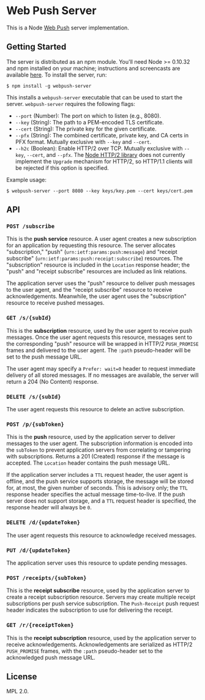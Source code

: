 # Web Push Server

This is a Node [Web Push](https://unicorn-wg.github.io/webpush-protocol/) server implementation.

## Getting Started

The server is distributed as an npm module. You'll need Node >= 0.10.32 and npm installed on your machine; instructions and screencasts are available [here](https://docs.npmjs.com/getting-started/installing-node). To install the server, run:

    $ npm install -g webpush-server

This installs a `webpush-server` executable that can be used to start the server. `webpush-server` requires the following flags:

* `--port` (Number): The port on which to listen (e.g., 8080).
* `--key` (String): The path to a PEM-encoded TLS certificate.
* `--cert` (String): The private key for the given certificate.
* `--pfx` (String): The combined certificate, private key, and CA certs in PFX format. Mutually exclusive with `--key` and `--cert`.
* `--h2c` (Boolean): Enable HTTP/2 over TCP. Mutually exclusive with `--key`, `--cert`, and `--pfx`. The [Node HTTP/2 library](https://github.com/molnarg/node-http2) does not currently implement the `Upgrade` mechanism for HTTP/2, so HTTP/1.1 clients will be rejected if this option is specified.

Example usage:

    $ webpush-server --port 8080 --key keys/key.pem --cert keys/cert.pem

## API

### `POST /subscribe`

This is the **push service** resource. A user agent creates a new subscription for an application by requesting this resource.  The server allocates "subscription," "push" (`urn:ietf:params:push:message`) and "receipt subscribe" (`urn:ietf:params:push:receipt:subscribe`) resources. The "subscription" resource is included in the `Location` response header; the "push" and "receipt subscribe" resources are included as link relations.

The application server uses the "push" resource to deliver push messages to the user agent, and the "receipt subscribe" resource to receive acknowledgements. Meanwhile, the user agent uses the "subscription" resource to receive pushed messages.

### `GET /s/{subId}`

This is the **subscription** resource, used by the user agent to receive push messages. Once the user agent requests this resource, messages sent to the corresponding "push" resource will be wrapped in HTTP/2 `PUSH_PROMISE` frames and delivered to the user agent. The `:path` pseudo-header will be set to the push message URL.

The user agent may specify a `Prefer: wait=0` header to request immediate delivery of all stored messages. If no messages are available, the server will return a 204 (No Content) response.

### `DELETE /s/{subId}`

The user agent requests this resource to delete an active subscription.

### `POST /p/{subToken}`

This is the **push** resource, used by the application server to deliver messages to the user agent. The subscription information is encoded into the `subToken` to prevent application servers from correlating or tampering with subscriptions. Returns a 201 (Created) response if the message is accepted. The `Location` header contains the push message URL.

If the application server includes a `TTL` request header, the user agent is offline, and the push service supports storage, the message will be stored for, at most, the given number of seconds. This is advisory only; the `TTL` response header specifies the actual message time-to-live. If the push server does not support storage, and a `TTL` request header is specified, the response header will always be `0`.

### `DELETE /d/{updateToken}`

The user agent requests this resource to acknowledge received messages.

### `PUT /d/{updateToken}`

The application server uses this resource to update pending messages.

### `POST /receipts/{subToken}`

This is the **receipt subscribe** resource, used by the application server to create a receipt subscription resource. Servers may create multiple receipt subscriptions per push service subscription. The `Push-Receipt` push request header indicates the subscription to use for delivering the receipt.

### `GET /r/{receiptToken}`

This is the **receipt subscription** resource, used by the application server to receive acknowledgements. Acknowledgements are serialized as HTTP/2 `PUSH_PROMISE` frames, with the `:path` pseudo-header set to the acknowledged push message URL.

## License

MPL 2.0.
